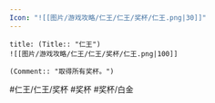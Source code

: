 ```yaml
---
Icon: "![[图片/游戏攻略/仁王/仁王/奖杯/仁王.png|30]]"
---
```

```ad-common-platinum-trophy
title: (Title:: "仁王")
![[图片/游戏攻略/仁王/仁王/奖杯/仁王.png|100]]

(Comment:: "取得所有奖杯。")
```

#仁王/仁王/奖杯 #奖杯 #奖杯/白金
